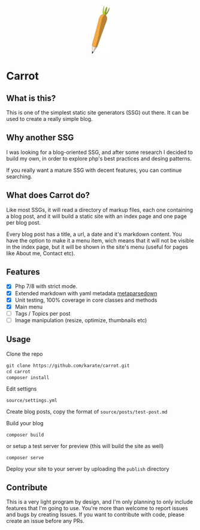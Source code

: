 <p align="center"><img alt="Carrot" src="https://github.com/karate/carrot/blob/master/resources/carrot_logo.png?raw=true" width="47" /></p>

# Carrot

## What is this?
This is one of the simplest static site generators (SSG) out there.
It can be used to create a really simple blog.

## Why another SSG
I was looking for a blog-oriented SSG, and after some research I decided to
build my own, in order to explore php's best practices and desing patterns.

If you really want a mature SSG with decent features, you can continue searching.

## What does Carrot do?
Like most SSGs, it will read a directory of markup files,
each one containing a blog post, and it will build a static site with an
index page and one page per blog post.

Every blog post has a title, a url, a date and it's markdown content.
You have the option to make it a menu item, wich means that it will not
be visible in the index page, but it will be shown in the site's menu
(useful for pages like About me, Contact etc).

## Features
- [x] Php 7/8 with strict mode.
- [x] Extended markdown with yaml metadata [metaparsedown](https://github.com/pagerange/metaparsedown)
- [x] Unit testing, 100% coverage in core classes and methods
- [x] Main menu
- [ ] Tags / Topics per post
- [ ] Image manipulation (resize, optimize, thumbnails etc)

## Usage
Clone the repo
```
git clone https://github.com/karate/carrot.git
cd carrot
composer install
```

Edit settigns
```
source/settings.yml
```

Create blog posts, copy the format of `source/posts/test-post.md`

Build your blog
```
composer build
```

or setup a test server for preview (this will build the site as well)
```
composer serve
```

Deploy your site to your server by uploading the `publish` directory

## Contribute
This is a very light program by design, and I'm only planning to only
include features that I'm going to use. You're more than welcome to report issues
and bugs by creating Issues. If you want to contribute with code, please create an
issue before any PRs.
